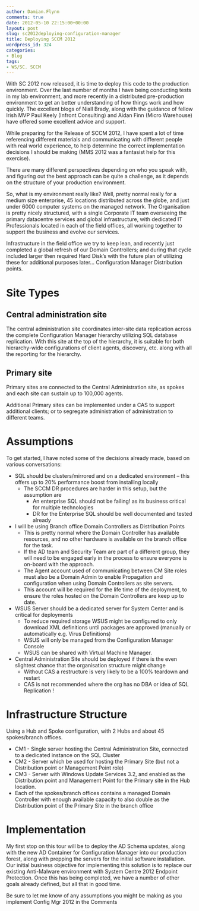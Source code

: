 ```yaml
---
author: Damian.Flynn
comments: true
date: 2012-05-10 22:15:00+00:00
layout: post
slug: sc2012deploying-configuration-manager
title: Deploying SCCM 2012
wordpress_id: 324
categories:
- Blog
tags:
- WS/SC. SCCM
---
```


With SC 2012 now released, it is time to deploy this code to the production environment. Over the last number of months I have being conducting tests in my lab environment, and more recently in a distributed pre-production environment to get an better understanding of how things work and how quickly. The excellent blogs of Niall Brady, along with the guidance of fellow Irish MVP Paul Keely (Infront Consulting) and Aidan Finn (Micro Warehouse) have offered some excellent advice and support.

While preparing for the Release of SCCM 2012, I have spent a lot of time referencing different materials and communicating with different people with real world experience, to help determine the correct implementation decisions I should be making (MMS 2012 was a fantasist help for this exercise).

There are many different perspectives depending on who you speak with, and figuring out the best approach can be quite a challenge, as it depends on the structure of your production environment.

So, what is my environment really like? Well, pretty normal really for a medium size enterprise, 45 locations distributed across the globe, and just under 6000 computer systems on the managed network. The Organisation is pretty nicely structured, with a single Corporate IT team overseeing the primary datacentre services and global infrastructure, with dedicated IT Professionals located in each of the field offices, all working together to support the business and evolve our services.

Infrastructure in the field office we try to keep lean, and recently just completed a global refresh of our Domain Controllers; and during that cycle included larger then required Hard Disk’s with the future plan of utilizing these for additional purposes later… Configuration Manager Distribution points.

# Site Types

## Central administration site 

The central administration site coordinates inter-site data replication across the complete Configuration Manager hierarchy utilizing SQL database replication. With this site at the top of the hierarchy, it is suitable for both hierarchy-wide configurations of client agents, discovery, etc. along with all the reporting for the hierarchy.

## Primary site

Primary sites are connected to the Central Administration site, as spokes and each site can sustain up to 100,000 agents.

Additional Primary sites can be implemented under a CAS to support additional clients; or to segregate administration of administration to different teams.

# Assumptions

To get started, I have noted some of the decisions already made, based on various conversations:

  * SQL should be clusters/mirrored and on a dedicated environment – this offers up to 20% performance boost from installing locally  
    * The SCCM DR procedures are harder in this setup, but the assumption are  
      * An enterprise SQL should not be failing! as its business critical for multiple technologies 
      * DR for the Enterprise SQL should be well documented and tested already 
  * I will be using Branch office Domain Controllers as Distribution Points  
    * This is pretty normal where the Domain Controller has available resources, and no other hardware is available on the branch office for the task. 
    * If the AD team and Security Team are part of a different group, they will need to be engaged early in the process to ensure everyone is on-board with the approach. 
    * The Agent account used of communicating between CM Site roles must also be a Domain Admin to enable Propagation and configuration when using Domain Controllers as site servers. 
    * This account will be required for the life time of the deployment, to ensure the roles hosted on the Domain Controllers are keep up to date. 
  * WSUS Server should be a dedicated server for System Center and is critical for deployments  
    * To reduce required storage WSUS might be configured to only download XML definitions until packages are approved (manually or automatically e.g. Virus Definitions)  
    * WSUS will only be managed from the Configuration Manager Console  
    * WSUS can be shared with Virtual Machine Manager. 
  * Central Administration Site should be deployed if there is the even slightest chance that the organisation structure might change  
    * Without CAS a restructure is very likely to be a 100% teardown and restart 
    * CAS is not recommended where the org has no DBA or idea of SQL Replication ! 

# Infrastructure Structure

Using a Hub and Spoke configuration, with 2 Hubs and about 45 spokes/branch offices.

  * CM1 - Single server hosting the Central Administration Site, connected to a dedicated instance on the SQL Cluster 
  * CM2 - Server which be used for hosting the Primary Site (but not a Distribution point or Management Point role) 
  * CM3 - Server with Windows Update Services 3.2, and enabled as the Distribution point and Management Point for the Primary site in the Hub location. 
  * Each of the spokes/branch offices contains a managed Domain Controller with enough available capacity to also double as the Distribution point of the Primary Site in the branch office 

# Implementation

My first stop on this tour will be to deploy the AD Schema updates, along with the new AD Container for Configuration Manager into our production forest, along with prepping the servers for the initial software installation. Our initial business objective for implementing this solution is to replace our existing Anti-Malware environment with System Centre 2012 Endpoint Protection. Once this has being completed, we have a number of other goals already defined, but all that in good time.

Be sure to let me know of any assumptions you might be making as you implement Config Mgr 2012 in the Comments
